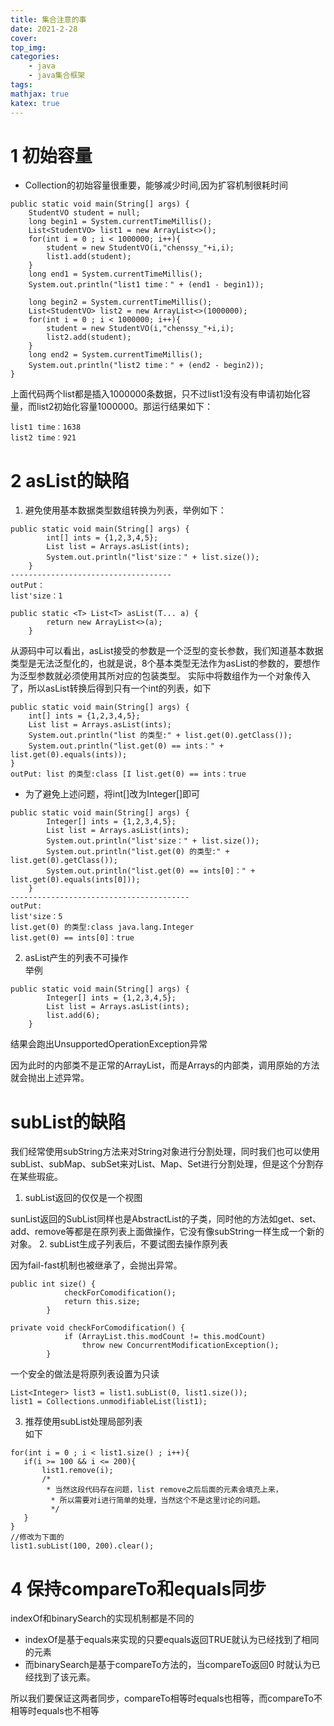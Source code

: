 ```yaml
---
title: 集合注意的事
date: 2021-2-28
cover:
top_img:
categories: 
    - java
    - java集合框架
tags: 
mathjax: true
katex: true
---
```

# 1 初始容量

- Collection的初始容量很重要，能够减少时间,因为扩容机制很耗时间
```
public static void main(String[] args) {
    StudentVO student = null;
    long begin1 = System.currentTimeMillis();
    List<StudentVO> list1 = new ArrayList<>();
    for(int i = 0 ; i < 1000000; i++){
        student = new StudentVO(i,"chenssy_"+i,i);
        list1.add(student);
    }
    long end1 = System.currentTimeMillis();
    System.out.println("list1 time：" + (end1 - begin1));
    
    long begin2 = System.currentTimeMillis();
    List<StudentVO> list2 = new ArrayList<>(1000000);
    for(int i = 0 ; i < 1000000; i++){
        student = new StudentVO(i,"chenssy_"+i,i);
        list2.add(student);
    }
    long end2 = System.currentTimeMillis();
    System.out.println("list2 time：" + (end2 - begin2));
}
```
上面代码两个list都是插入1000000条数据，只不过list1没有没有申请初始化容量，而list2初始化容量1000000。那运行结果如下：
```
list1 time：1638
list2 time：921
```
# 2 asList的缺陷
1. 避免使用基本数据类型数组转换为列表，举例如下：
```
public static void main(String[] args) {
        int[] ints = {1,2,3,4,5};
        List list = Arrays.asList(ints);
        System.out.println("list'size：" + list.size());
    }
------------------------------------
outPut：
list'size：1
```
```
public static <T> List<T> asList(T... a) {
        return new ArrayList<>(a);
    }
```
从源码中可以看出，asList接受的参数是一个泛型的变长参数，我们知道基本数据类型是无法泛型化的，也就是说，8个基本类型无法作为asList的参数的，要想作为泛型参数就必须使用其所对应的包装类型。
实际中将数组作为一个对象传入了，所以asList转换后得到只有一个int的列表，如下
```
public static void main(String[] args) {
    int[] ints = {1,2,3,4,5};
    List list = Arrays.asList(ints);
    System.out.println("list 的类型:" + list.get(0).getClass());
    System.out.println("list.get(0) == ints：" + list.get(0).equals(ints));
}
outPut: list 的类型:class [I list.get(0) == ints：true
```
- 为了避免上述问题，将int[]改为Integer[]即可
```
public static void main(String[] args) {
        Integer[] ints = {1,2,3,4,5};
        List list = Arrays.asList(ints);
        System.out.println("list'size：" + list.size());
        System.out.println("list.get(0) 的类型:" + list.get(0).getClass());
        System.out.println("list.get(0) == ints[0]：" + list.get(0).equals(ints[0]));
    }
----------------------------------------
outPut:
list'size：5
list.get(0) 的类型:class java.lang.Integer
list.get(0) == ints[0]：true
```
2. asList产生的列表不可操作
<br>举例
```
public static void main(String[] args) {
        Integer[] ints = {1,2,3,4,5};
        List list = Arrays.asList(ints);
        list.add(6);
    }
```
结果会跑出UnsupportedOperationException异常

因为此时的内部类不是正常的ArrayList，而是Arrays的内部类，调用原始的方法就会抛出上述异常。

# subList的缺陷

我们经常使用subString方法来对String对象进行分割处理，同时我们也可以使用subList、subMap、subSet来对List、Map、Set进行分割处理，但是这个分割存在某些瑕疵。

1. subList返回的仅仅是一个视图

sunList返回的SubList同样也是AbstractList的子类，同时他的方法如get、set、add、remove等都是在原列表上面做操作，它没有像subString一样生成一个新的对象。
2. subList生成子列表后，不要试图去操作原列表

因为fail-fast机制也被继承了，会抛出异常。
```
public int size() {
            checkForComodification();
            return this.size;
        }
```
```
private void checkForComodification() {
            if (ArrayList.this.modCount != this.modCount)
                throw new ConcurrentModificationException();
        }
```
一个安全的做法是将原列表设置为只读
```
List<Integer> list3 = list1.subList(0, list1.size());
list1 = Collections.unmodifiableList(list1);
```
3. 推荐使用subList处理局部列表
<br>如下
```
for(int i = 0 ; i < list1.size() ; i++){
   if(i >= 100 && i <= 200){
       list1.remove(i);
       /*
        * 当然这段代码存在问题，list remove之后后面的元素会填充上来，
         * 所以需要对i进行简单的处理，当然这个不是这里讨论的问题。
         */
   }
}
//修改为下面的
list1.subList(100, 200).clear();
```
# 4 保持compareTo和equals同步

indexOf和binarySearch的实现机制都是不同的

- indexOf是基于equals来实现的只要equals返回TRUE就认为已经找到了相同的元素
- 而binarySearch是基于compareTo方法的，当compareTo返回0 时就认为已经找到了该元素。
 
所以我们要保证这两者同步，compareTo相等时equals也相等，而compareTo不相等时equals也不相等